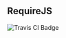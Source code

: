 ## RequireJS

<img src="https://travis-ci.org/HIROSN/sea-b24-browserify-demo.svg" alt="Travis CI Badge"></img>
